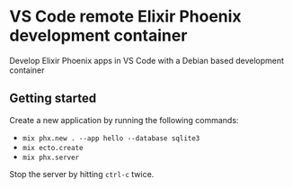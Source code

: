 # VS Code remote Elixir Phoenix development container
Develop Elixir Phoenix apps in VS Code with a Debian based development container

## Getting started
Create a new application by running the following commands:

  * `mix phx.new . --app hello --database sqlite3`
  * `mix ecto.create`
  * `mix phx.server`

Stop the server by hitting `ctrl-c` twice.
